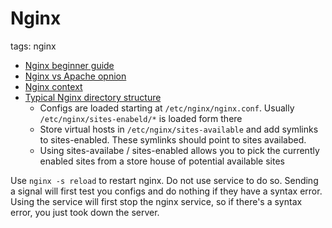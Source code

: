 # Nginx

tags: nginx

* [Nginx beginner guide](http://nginx.org/en/docs/beginners_guide.html)
* [Nginx vs Apache opnion](https://www.digitalocean.com/community/tutorials/apache-vs-nginx-practical-considerations)
* [Nginx context](https://www.digitalocean.com/community/tutorials/understanding-the-nginx-configuration-file-structure-and-configuration-contexts)
* [Typical Nginx directory structure](https://wiki.debian.org/Nginx/DirectoryStructure)
  * Configs are loaded starting at `/etc/nginx/nginx.conf`. Usually `/etc/nginx/sites-enabeld/*` is loaded form there
  * Store virtual hosts in `/etc/nginx/sites-available` and add symlinks to sites-enabled. These symlinks should point to sites availabed.
  * Using sites-availabe / sites-enabled allows you to pick the currently enabled sites from a store house of potential available sites

Use `nginx -s reload` to restart nginx. Do not use service to do so. Sending a signal will first
test you configs and do nothing if they have a syntax error. Using the service will first stop the
nginx service, so if there's a syntax error, you just took down the server.


